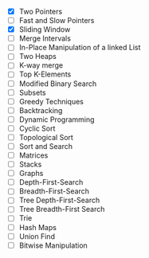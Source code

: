 
 - [x] Two Pointers
- [ ] Fast and Slow Pointers
- [x] Sliding Window
- [ ] Merge Intervals
- [ ] In-Place Manipulation of a linked List
- [ ] Two Heaps
- [ ] K-way merge
- [ ] Top K-Elements
- [ ] Modified Binary Search
- [ ] Subsets
- [ ] Greedy Techniques
- [ ] Backtracking
- [ ] Dynamic Programming
- [ ] Cyclic Sort
- [ ] Topological Sort
- [ ] Sort and Search
- [ ] Matrices
- [ ] Stacks
- [ ] Graphs
- [ ] Depth-First-Search
- [ ] Breadth-First-Search
- [ ] Tree Depth-First-Search
- [ ] Tree Breadth-First Search
- [ ] Trie
- [ ] Hash Maps
- [ ] Union Find
- [ ] Bitwise Manipulation